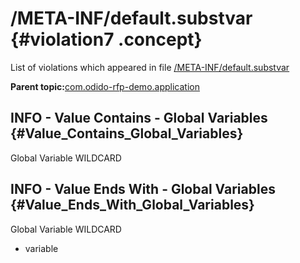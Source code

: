 # /META-INF/default.substvar {#violation7 .concept}

List of violations which appeared in file [/META-INF/default.substvar](../../../projects/com.odido-rfp-demo.application/META-INF/default.substvar.md)

**Parent topic:**[com.odido-rfp-demo.application](../../../qa/projects/com.odido-rfp-demo.application.md)

## INFO - Value Contains - Global Variables {#Value_Contains_Global_Variables}

Global Variable WILDCARD

## INFO - Value Ends With - Global Variables {#Value_Ends_With_Global_Variables}

Global Variable WILDCARD

-   variable

